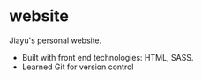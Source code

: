 # website

Jiayu's personal website.
- Built with front end technologies: HTML, SASS.
- Learned Git for version control 
